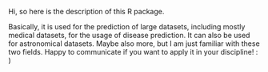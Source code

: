 Hi, so here is the description of this R package. 

Basically, it is used for the prediction of large datasets, including mostly medical datasets, for the usage of disease prediction. It can also be used for astronomical datasets. Maybe also more, but I am just familiar with these two fields. Happy to communicate if you want to apply it in your discipline! : )

